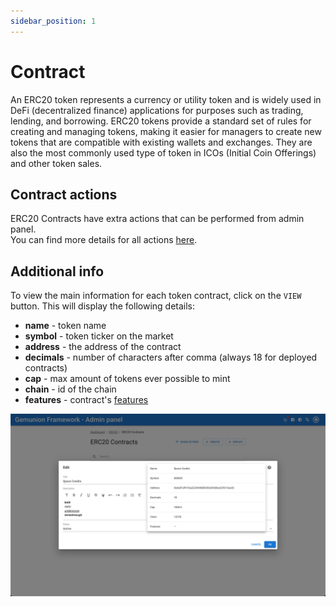 ```yaml
---
sidebar_position: 1
---
```


# Contract

An ERC20 token represents a currency or utility token and is widely used in DeFi (decentralized finance) applications
for purposes such as trading, lending, and borrowing. ERC20 tokens provide a standard set of rules for creating and
managing tokens, making it easier for managers to create new tokens that are compatible with existing wallets and
exchanges. They are also the most commonly used type of token in ICOs (Initial Coin Offerings) and other token sales.

## Contract actions

ERC20 Contracts have extra actions that can be performed from admin panel. <br/>You can find more details for all
actions [here](/admin/hierarchy/contract-actions).

## Additional info

To view the main information for each token contract, click on the `VIEW` button. This will display the following
details:

- **name** - token name
- **symbol** - token ticker on the market
- **address** - the address of the contract
- **decimals** - number of characters after comma (always 18 for deployed contracts)
- **cap** - max amount of tokens ever possible to mint
- **chain** - id of the chain
- **features** - contract's [features](/admin/hierarchy/ERC20/features/)

![ERC20 contract info](/img/admin/hierarchy/erc20/contract_info.png)

